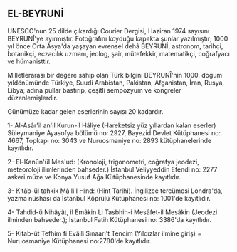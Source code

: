 ## EL-BEYRUNİ

UNESCO'nun 25 dilde çıkardığı Courier Dergisi, Ha­ziran 1974 sayısını BEYRUNÎ'ye ayırmıştır. Fotoğrafını koyduğu kapakta şunlar yazılmıştır; 1000 yıl önce Orta Asya'da yaşayan evrensel dehâ BEYRUNÎ, astronom, tarihçi, botanikçi, eczacılık uzmanı, jeolog, şair, müte­fekkir, matematikçi, coğrafyacı ve hümanisttir.

Milletlerarası bir değere sahip olan Türk bilgini BEYRUNÎ'nin 1000. doğum yıldönümünde Türkiye, Suudi Arabistan, Pakistan, Afganistan, İran, Rusya, Libya; adına pullar bastırıp, çeşitli sempozyum ve kongreler düzenlemişlerdir.

Günümüze kadar gelen eserlerinin sayısı 20 kadardır.

1- Al-Asâr'il an'il Kurun-il Hâliye (Hareketsiz yüz­ yıllardan kalan eserler) Süleymaniye Ayasofya bölü­mü no: 2927, Bayezid Devlet Kütüphanesi no: 4667,
Topkapı no: 3043 ve Nuruosmaniye no: 2893 kütüpha­nelerinde kayıtlıdır.

2- El-Kanûn'ül Mes'ud: (Kronoloji, trigonometri, coğ­rafya jeodezi, meteoroloji ilimlerinden bahseder.) İstan­bul Veliyyeddin Efendi no: 2277 askeri müze ve Konya
Yusuf Ağa Kütüphanesinde kayıtlıdır.

3- Kitâb-ül tahkik Mâ li'l Hind: (Hint Tarihi). İngi­lizce tercümesi Londra'da, yazma nüshası da İstanbul Köprülü Kütüphanesi no: 1001'de kayıtlıdır.

4- Tahdid-ü Nihâyât, il Emâkin Li Tasbhih-i Mesâfet-il Mesâkin (Jeodezi ilminden bahseder.); İstanbul Fatih Kütüphanesi no: 3386'da kayıtlıdır.

5- Kitab-üt Tefhim fi Evâili Sınaari't Tencim (Yıl­dızlar ilmine giriş) = Nuruosmaniye Kütüphanesi no:2780'de kayıtlıdır.
